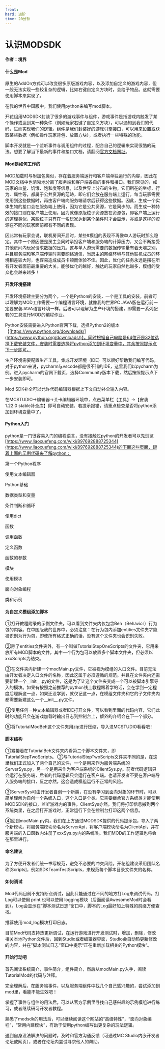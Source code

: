 ```yaml
---
front:
hard: 进阶
time: 20分钟
---
```


# 认识MODSDK



#### 作者：境界



#### 什么是Mod

原生的AddOn方式可以改变很多原版游戏内容，以及添加自定义的游戏内容，但一般无法实现一些较复杂的逻辑，比如右键自定义方块时，会给予物品。这就需要使用脚本来实现了。

在我的世界中国版中，我们使用python来编写mod脚本。

开花组用MODSDK封装了很多的游戏事件与组件，游戏事件是指游戏内触发了某个操作或达到某一种条件（例如玩家右键了自定义方块），可以通知到我们的代码，进而实现我们的逻辑。组件是我们封装好的游戏引擎接口，可以用来设置或获取某些数据（例如操作玩家背包、放置方块），或者执行一些特殊的功能。

脚本开发就是一个监听事件与调用组件的过程，配合自己的逻辑来实现很酷的玩法。想要了解当下最新的事件和接口文档，请翻阅<a href="../../../../mcdocs/1-ModAPI/接口/通用/索引.html" rel="noopenner">官方文档网址</a>。

#### Mod是如何工作的

MOD加载时与附加包类似，存在着服务端运行和客户端单独运行的内容，因此在MOD文档中也清晰地分离了服务端和客户端各自的事件和接口。我们常见的，如玩家的血量、饥饿、饱和度等信息，以及世界上分布的生物，它们所在的坐标、行为、属性等，都属于公共资源的范畴，即它们会放在服务端上运行，每当玩家需要使用到这些数据时，再由客户端向服务端请求后获得这些数据。因此，生成一个实体生物的接口会在服务端上使用，因为它是公共资源，它是同步的。而生成一种特效的接口则在客户端上使用，因为就像原版粒子资源放在资源包，即客户端上运行的道理类似，某些粒子只有在一名玩家达到某个条件时才会显示，亦或是这样的资源在不同的玩家面前都有不同的表现。

因此常有玩家会说，联机房间开启时，某些#模组的表现不再像单人游玩时那么稳定。其中一个原因便是房主会同时承担客户端和服务端的计算压力，又会不断接受其他房间内玩家请求数据的压力。这与单人游玩需要的数据传输量有着天壤之别，并且服务端和客户端传输时需要网络通信，当房主的网络环境与其他联机成员的环境相差较大时，也容易造成成员卡顿而体验不佳。因此，优化的任务永远是摆在所有开发者面前最重要的大关。能够优化的越好，触达的玩家自然也越多，模组的受众也会越来越多！



#### 开发环境搭建

开发环境搭建主要分为两个，一个是Python的安装，一个是工具的安装。前者可以理解为MOD工作需要一个编程语言环境，就像我的世界PC JAVA版在运行前一定要安装JAVA语言环境一样。后者可以理解为生产环境的搭建，即需要一系列配套的工具进行MOD的编程作业。

Python安装需要进入Python官网下载，选择Python2的版本【[https://www.python.org/downloads/](https://www.python.org/downloads/)】。同时根据自己电脑是64位还是32位选择下载安装文件，安装时需要选择将python添加到环境变量中，其余按照提示点下一步即可。

生产环境需要配置生产工具，集成开发环境（IDE）可以很好帮助我们编写代码，对于python来说，pycharm与vscode都是很不错的IDE，这里我们以pycharm为例。进入pycharm的官网下载页，选择Community版本下载，然后按照提示点下一步安装即可。

Mod SDK补全可以允许代码编辑器根据上下文自动补全输入内容。

在MCSTUDIO->编辑器->关卡编辑器环境中，点击菜单栏【工具】→【安装1.22.0 stable补全库】即可自动安装，若提示报错，请重点检查是否将python添加到环境变量中了。



#### Python入门

python是一门很容易入门的编程语言，没有接触过python的开发者可以先浏览[https://www.liaoxuefeng.com/wiki/897692888725344](https://www.liaoxuefeng.com/wiki/897692888725344)的下面这些页面，跟着上面的示例代码来了解python：

第一个Python程序

使用文本编辑器

Python基础

数据类型和变量

条件判断和循环

使用dict

函数

调用函数

定义函数

函数的参数

模块

使用模块

面向对象编程

类和示例



#### 为自定义模组添加脚本

①打开教程附录的示例文件夹，可以看到文件夹内仅包含Beh（Behavior）行为包的内容。在中国版我的世界中，必须注意：在行为包内添加entities文件夹才能被识别为行为包，即使所有格式正确的话，没有这个文件夹也会识别失败。

②除了entities文件夹外，有一个叫做TutorialStepOneScripts的文件夹，它用来放所有MOD脚本的文件。其中一个行为包可以放置多个脚本文件夹，但必须以xxxScripts为结束。

③在文件夹内新建一个modMain.py文件，它被视为模组的入口文件。目前无法由开发者决定入口文件的名称，因此这属于必须遵循的规范。并且在文件夹内还需要新建一个__init__.py的文件，这是为了让这个文件夹变成一个可以被脚本引擎导入的模块。如果有按照之前推荐的python线上教程跟着学的话，会在学到一定程度后理解这一点，如果还没学到，就仅记这一点，在模组文件夹和它的子文件夹内都需要新建这么一个__init__.py文件。

④使用任何一种文本编辑器或者IDE打开文件，可以看到里面的代码内容，它们此时的功能只会在游戏加载时输出日志到控制台上，额外的介绍会在下一个部分。

⑤将TutorialModBeh这个文件夹用zip进行压缩，导入进MCSTUDIO看看吧！



#### 脚本结构

①紧接着在TutorialBeh文件夹内看第二个脚本文件夹，即TutorialStepTwoScripts。
②与TutorialStepTwoScripts文件夹不同的是，在这里我们正式加入了两个自己的文件，一个是用来作为服务端系统的ServerSys.py，另一个是用来作为客户端系统的ClientSys.py。前者代码逻辑只会运行在服务端，后者的代码逻辑只会运行在客户端。也请开发者不要在客户端导入服务端的接口，反之亦然，这会造成模组运行不正常的风险。

③ServerSys可由开发者自创一个新类，在没有学习到面向对象的环节时，可以简单理解为自创一个系统入口，这个入口是个类。它需要继承官方系统类才能使用MODSDK的接口，监听游戏内的事件。ClientSys亦然。我们将打印信息搬到两个系统类里，在之后打开游戏时，正常运行下会在控制台打印这两个信息。

④回到modMain.py内，我们在上方通过MODSDK提供的代码提示包，导入了两个新模块。将服务端模块命名为ServerApi，将客户端模块命名为ClientApi，并在服务端的入口函数内注册了xxxSys.py内的系统类。我们MOD的工作逻辑也将会在那里进行。



#### 命名建议

为了方便开发者们统一书写规范，避免不必要的冲突风险。开花组建议采用团队名称[Scripts]，例如SDKTeamTestScripts，来规范每个脚本目录文件夹的名称。



#### 如何调试

Mod代码目前不支持断点调试，因此只能通过在不同的地方打Log来调试代码。打Log可以使用 print 也可以使用 logging模块（后面阅读AwesomeMod时会看到）。Log会显示在”脚本测试日志“窗口中，脚本的Log最好加上特殊的前缀方便查找。

推荐使用mod_log模块打印日志。

目前Mod代码支持热更新调试，在运行游戏进行开发测试时，增加，删除，修改相关本地Python文件后，回到Studio或者编辑器界面，Studio会自动热更新修改的内容，并在”脚本测试日志“窗口中提示“正在重新加载相关的Python模块”。



#### 开始行动吧

首先阅读系统简介，事件简介，组件简介，然后从modMain.py入手，阅读TutorialMod的代码与注释。

完全理解后，在服务端事件，以及服务端组件中找几个自己感兴趣的，尝试添加到mod里，看能不能生效吧！

掌握了事件与组件的用法后，可以从官方示例里寻找自己感兴趣的示例模组进行练习，或者继续研习开发者教程。

熟悉了modsdk的用法后，可以继续阅读这个网站的“高级特性”，“面向对象编程”，“常用内建模块”，有助于使用python编写出更复杂的玩法逻辑。

遇到自身没法解决的问题时，及时和官方沟通反馈（可通过MC Studio内嵌开发者论坛或网页），或者在论坛内尝试寻求他人的帮助。